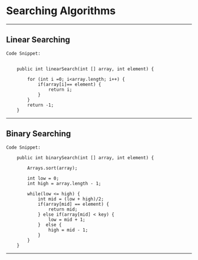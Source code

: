 # Searching Algorithms

----------------------------------------------------------------
## Linear Searching


	Code Snippet:
	
	
		public int linearSearch(int [] array, int element) {
			
			for (int i =0; i<array.length; i++) {
				if(array[i]== element) {
					return i;
				}
			}
			return -1;
		}

----------------------------------------------------------------
## Binary Searching

			
	Code Snippet:
	
		public int binarySearch(int [] array, int element) {
		
			Arrays.sort(array);
			
			int low = 0;
			int high = array.length - 1;
			
			while(low <= high) {
				int mid = (low + high)/2;
				if(array[mid] == element) {
					return mid;
				} else if(array[mid] < key) {
					low = mid + 1;
				}  else {
					high = mid - 1;
				}
			}
		}
		
----------------------------------------------------------------		
		
		
		
		
		
		
		
		
